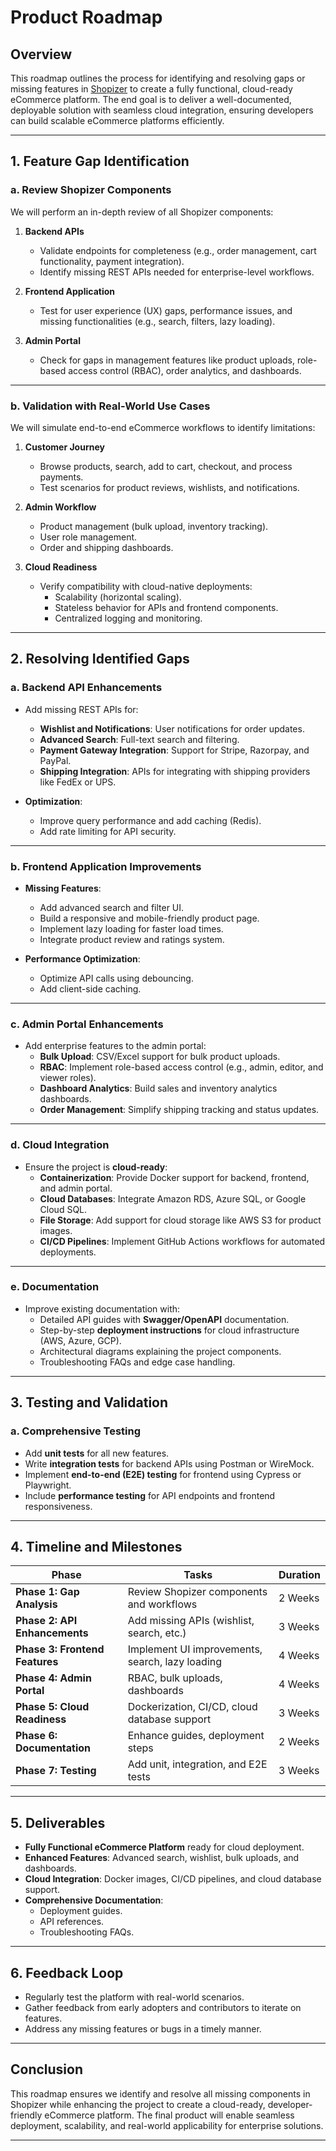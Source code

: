 # **Product Roadmap**

## **Overview**  
This roadmap outlines the process for identifying and resolving gaps or missing features in [Shopizer](https://www.shopizer.com/) to create a fully functional, cloud-ready eCommerce platform. The end goal is to deliver a well-documented, deployable solution with seamless cloud integration, ensuring developers can build scalable eCommerce platforms efficiently.

---

## **1. Feature Gap Identification**  

### **a. Review Shopizer Components**  
We will perform an in-depth review of all Shopizer components:  
1. **Backend APIs**  
   - Validate endpoints for completeness (e.g., order management, cart functionality, payment integration).  
   - Identify missing REST APIs needed for enterprise-level workflows.  

2. **Frontend Application**  
   - Test for user experience (UX) gaps, performance issues, and missing functionalities (e.g., search, filters, lazy loading).  

3. **Admin Portal**  
   - Check for gaps in management features like product uploads, role-based access control (RBAC), order analytics, and dashboards.  

---

### **b. Validation with Real-World Use Cases**  
We will simulate end-to-end eCommerce workflows to identify limitations:  
1. **Customer Journey**  
   - Browse products, search, add to cart, checkout, and process payments.  
   - Test scenarios for product reviews, wishlists, and notifications.  

2. **Admin Workflow**  
   - Product management (bulk upload, inventory tracking).  
   - User role management.  
   - Order and shipping dashboards.  

3. **Cloud Readiness**  
   - Verify compatibility with cloud-native deployments:  
     - Scalability (horizontal scaling).  
     - Stateless behavior for APIs and frontend components.  
     - Centralized logging and monitoring.  

---

## **2. Resolving Identified Gaps**  

### **a. Backend API Enhancements**  
- Add missing REST APIs for:  
   - **Wishlist and Notifications**: User notifications for order updates.  
   - **Advanced Search**: Full-text search and filtering.  
   - **Payment Gateway Integration**: Support for Stripe, Razorpay, and PayPal.  
   - **Shipping Integration**: APIs for integrating with shipping providers like FedEx or UPS.  

- **Optimization**:  
   - Improve query performance and add caching (Redis).  
   - Add rate limiting for API security.

---

### **b. Frontend Application Improvements**  
- **Missing Features**:  
   - Add advanced search and filter UI.  
   - Build a responsive and mobile-friendly product page.  
   - Implement lazy loading for faster load times.  
   - Integrate product review and ratings system.

- **Performance Optimization**:  
   - Optimize API calls using debouncing.  
   - Add client-side caching.  

---

### **c. Admin Portal Enhancements**  
- Add enterprise features to the admin portal:  
   - **Bulk Upload**: CSV/Excel support for bulk product uploads.  
   - **RBAC**: Implement role-based access control (e.g., admin, editor, and viewer roles).  
   - **Dashboard Analytics**: Build sales and inventory analytics dashboards.  
   - **Order Management**: Simplify shipping tracking and status updates.  

---

### **d. Cloud Integration**  
- Ensure the project is **cloud-ready**:  
   - **Containerization**: Provide Docker support for backend, frontend, and admin portal.  
   - **Cloud Databases**: Integrate Amazon RDS, Azure SQL, or Google Cloud SQL.  
   - **File Storage**: Add support for cloud storage like AWS S3 for product images.  
   - **CI/CD Pipelines**: Implement GitHub Actions workflows for automated deployments.

---

### **e. Documentation**  
- Improve existing documentation with:  
   - Detailed API guides with **Swagger/OpenAPI** documentation.  
   - Step-by-step **deployment instructions** for cloud infrastructure (AWS, Azure, GCP).  
   - Architectural diagrams explaining the project components.  
   - Troubleshooting FAQs and edge case handling.  

---

## **3. Testing and Validation**  

### **a. Comprehensive Testing**  
- Add **unit tests** for all new features.  
- Write **integration tests** for backend APIs using Postman or WireMock.  
- Implement **end-to-end (E2E) testing** for frontend using Cypress or Playwright.  
- Include **performance testing** for API endpoints and frontend responsiveness.

---

## **4. Timeline and Milestones**  

| **Phase**                 | **Tasks**                                | **Duration** |  
|---------------------------|------------------------------------------|-------------|  
| **Phase 1: Gap Analysis** | Review Shopizer components and workflows | 2 Weeks     |  
| **Phase 2: API Enhancements** | Add missing APIs (wishlist, search, etc.) | 3 Weeks     |  
| **Phase 3: Frontend Features** | Implement UI improvements, search, lazy loading | 4 Weeks     |  
| **Phase 4: Admin Portal** | RBAC, bulk uploads, dashboards          | 4 Weeks     |  
| **Phase 5: Cloud Readiness** | Dockerization, CI/CD, cloud database support | 3 Weeks     |  
| **Phase 6: Documentation** | Enhance guides, deployment steps       | 2 Weeks     |  
| **Phase 7: Testing**      | Add unit, integration, and E2E tests    | 3 Weeks     |  

---

## **5. Deliverables**  
- **Fully Functional eCommerce Platform** ready for cloud deployment.  
- **Enhanced Features**: Advanced search, wishlist, bulk uploads, and dashboards.  
- **Cloud Integration**: Docker images, CI/CD pipelines, and cloud database support.  
- **Comprehensive Documentation**:  
   - Deployment guides.  
   - API references.  
   - Troubleshooting FAQs.  

---

## **6. Feedback Loop**  
- Regularly test the platform with real-world scenarios.  
- Gather feedback from early adopters and contributors to iterate on features.  
- Address any missing features or bugs in a timely manner.  

---

## **Conclusion**  
This roadmap ensures we identify and resolve all missing components in Shopizer while enhancing the project to create a cloud-ready, developer-friendly eCommerce platform. The final product will enable seamless deployment, scalability, and real-world applicability for enterprise solutions.

---
